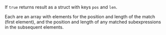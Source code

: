 If `true` returns result as a struct with keys `pos` and `len`. 

Each are an array with elements for the position and length of the match (first element), and the position and length of any matched subexpressions in the subsequent elements.
